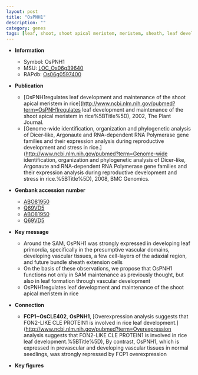 ```yaml
---
layout: post
title: "OsPNH1"
description: ""
category: genes
tags: [leaf, shoot, shoot apical meristem, meristem, sheath, leaf development]
---
```


* **Information**  
    + Symbol: OsPNH1  
    + MSU: [LOC_Os06g39640](http://rice.plantbiology.msu.edu/cgi-bin/ORF_infopage.cgi?orf=LOC_Os06g39640)  
    + RAPdb: [Os06g0597400](http://rapdb.dna.affrc.go.jp/viewer/gbrowse_details/irgsp1?name=Os06g0597400)  

* **Publication**  
    + [OsPNH1regulates leaf development and maintenance of the shoot apical meristem in rice](http://www.ncbi.nlm.nih.gov/pubmed?term=OsPNH1regulates leaf development and maintenance of the shoot apical meristem in rice%5BTitle%5D), 2002, The Plant Journal.
    + [Genome-wide identification, organization and phylogenetic analysis of Dicer-like, Argonaute and RNA-dependent RNA Polymerase gene families and their expression analysis during reproductive development and stress in rice.](http://www.ncbi.nlm.nih.gov/pubmed?term=Genome-wide identification, organization and phylogenetic analysis of Dicer-like, Argonaute and RNA-dependent RNA Polymerase gene families and their expression analysis during reproductive development and stress in rice.%5BTitle%5D), 2008, BMC Genomics.

* **Genbank accession number**  
    + [ABO81950](http://www.ncbi.nlm.nih.gov/nuccore/ABO81950)
    + [Q69VD5](http://www.ncbi.nlm.nih.gov/nuccore/Q69VD5)
    + [ABO81950](http://www.ncbi.nlm.nih.gov/nuccore/ABO81950)
    + [Q69VD5](http://www.ncbi.nlm.nih.gov/nuccore/Q69VD5)

* **Key message**  
    + Around the SAM, OsPNH1 was strongly expressed in developing leaf primordia, specifically in the presumptive vascular domains, developing vascular tissues, a few cell-layers of the adaxial region, and future bundle sheath extension cells
    + On the basis of these observations, we propose that OsPNH1 functions not only in SAM maintenance as previously thought, but also in leaf formation through vascular development
    + OsPNH1regulates leaf development and maintenance of the shoot apical meristem in rice

* **Connection**  
    + __FCP1~OsCLE402__, __OsPNH1__, [Overexpression analysis suggests that FON2-LIKE CLE PROTEIN1 is involved in rice leaf development.](http://www.ncbi.nlm.nih.gov/pubmed?term=Overexpression analysis suggests that FON2-LIKE CLE PROTEIN1 is involved in rice leaf development.%5BTitle%5D), By contrast, OsPNH1, which is expressed in provascular and developing vascular tissues in normal seedlings, was strongly repressed by FCP1 overexpression

* **Key figures**  


